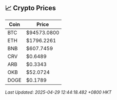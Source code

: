 ## 📈 Crypto Prices

| Coin | Price |
| ---- | ----- |
| BTC | $94573.0800 |
| ETH | $1796.2261 |
| BNB | $607.7459 |
| CRV | $0.6489 |
| ARB | $0.3343 |
| OKB | $52.0724 |
| DOGE | $0.1789 |

_Last Updated: 2025-04-29 12:44:18.482 +0800 HKT_